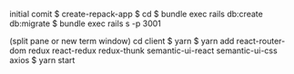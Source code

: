 initial comit 
  $ create-repack-app <app name>
  $ cd <app name>
  $ bundle exec rails db:create db:migrate
  $ bundle exec rails s -p 3001

  (split pane or new term window)
    cd client
    $ yarn
    $ yarn add react-router-dom redux react-redux redux-thunk semantic-ui-react semantic-ui-css axios
    $ yarn start

  